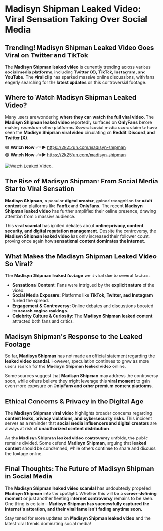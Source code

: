 # Madisyn Shipman Leaked Video: Viral Sensation Taking Over Social Media

## **Trending! Madisyn Shipman Leaked Video Goes Viral on Twitter and TikTok**
The **Madisyn Shipman leaked video** is currently trending across various **social media platforms**, including **Twitter (X), TikTok, Instagram, and YouTube**. The **viral clip** has sparked massive online discussions, with fans eagerly searching for the **latest updates** on this controversial footage.

## **Where to Watch Madisyn Shipman Leaked Video?**
Many users are wondering **where they can watch the full viral video**. The **Madisyn Shipman leaked video** reportedly surfaced on **OnlyFans** before making rounds on other platforms. Several social media users claim to have seen the **Madisyn Shipman viral video** circulating on **Reddit, Discord, and Twitter (X).**

🟢 **Watch Now** ✅=► https://2k25fun.com/madisyn-shipman  
🟢 **Watch Now** ✅=► https://2k25fun.com/madisyn-shipman  

[![Watch Leaked Video.](https://miro.medium.com/v2/resize:fit:828/format:webp/1*cilzJN44JGOrTw9NJCrNHA.gif "Watch Leaked Video")](https://2k25fun.com/madisyn-shipman)

## **The Rise of Madisyn Shipman: From Social Media Star to Viral Sensation**
**Madisyn Shipman**, a popular **digital creator**, gained recognition for **adult content** on platforms like **Fanfix** and **OnlyFans**. The recent **Madisyn Shipman leaked video** has further amplified their online presence, drawing attention from a massive audience.

This **viral scandal** has ignited debates about **online privacy, content security, and digital reputation management**. Despite the controversy, the **Madisyn Shipman leaked video** has only increased their follower count, proving once again how **sensational content dominates the internet**.

## **What Makes the Madisyn Shipman Leaked Video So Viral?**
The **Madisyn Shipman leaked footage** went viral due to several factors:
- **Sensational Content:** Fans were intrigued by the **explicit nature** of the video.
- **Social Media Exposure:** Platforms like **TikTok, Twitter, and Instagram** fueled the spread.
- **Engagement & Controversy:** Online debates and discussions boosted its **search engine rankings**.
- **Celebrity Culture & Curiosity:** The **Madisyn Shipman leaked content** attracted both fans and critics.

## **Madisyn Shipman's Response to the Leaked Footage**
So far, **Madisyn Shipman** has not made an official statement regarding the **leaked video scandal**. However, speculation continues to grow as more users search for the **Madisyn Shipman leaked video** online.

Some sources suggest that **Madisyn Shipman** may address the controversy soon, while others believe they might leverage this **viral moment** to gain even more exposure on **OnlyFans and other premium content platforms**.

## **Ethical Concerns & Privacy in the Digital Age**
The **Madisyn Shipman viral video** highlights broader concerns regarding **content leaks, privacy violations, and cybersecurity risks**. This incident serves as a reminder that **social media influencers and digital creators** are always at risk of **unauthorized content distribution**.

As the **Madisyn Shipman leaked video controversy** unfolds, the public remains divided. Some defend **Madisyn Shipman**, arguing that **leaked content** should be condemned, while others continue to share and discuss the footage online.

## **Final Thoughts: The Future of Madisyn Shipman in Social Media**
The **Madisyn Shipman leaked video scandal** has undoubtedly propelled **Madisyn Shipman** into the spotlight. Whether this will be a **career-defining moment** or just another fleeting **internet controversy** remains to be seen. One thing is certain—**Madisyn Shipman has successfully captured the internet's attention, and their viral fame isn't fading anytime soon.**

Stay tuned for more updates on **Madisyn Shipman leaked video** and the latest viral trends dominating social media!